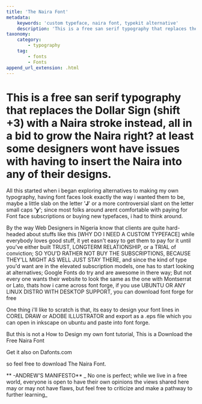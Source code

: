 ```yaml
---
title: 'The Naira Font'
metadata:
    keywords: 'custom typeface, naira font, typekit alternative'
    description: 'This is a free san serif typography that replaces the Dollar Sign (shift +3) with a Naira stroke instead, all in a bid to grow the Naira right?'
taxonomy:
    category:
        - typography
    tag:
        - fonts
        - Fonts
append_url_extension: .html
---
```


This is a free san serif typography that replaces the Dollar Sign (shift +3) with a Naira stroke instead, all in a bid to grow the Naira right? at least some designers wont have issues with having to insert the Naira into any of their designs. 
===


All this started when i began exploring alternatives to making my own typography, having font faces look exactly the way i wanted them to be, maybe a little slab on the letter '**J**' or a more controversial slant on the letter small caps **'y'**; since most folks around arent comfortable with paying for Font face subscriptions or buying new typefaces, i had to think around.

By the way Web Designers in Nigeria know that clients are quite hard-headed about stuffs like this [WHY DO I NEED A CUSTOM TYPEFACE] while everybody loves good stuff, it yet easn't easy to get them to pay for it until you've either built TRUST, LONGTERM RELATIONSHIP, or a TRIAL of conviction; SO YOU'D RATHER NOT BUY THE SUBSCRIPTIONS, BECAUSE THEY'LL MIGHT AS WELL JUST STAY THERE, and since the kind of type you'd want are in the elevated subscription models, one has to start looking at alternatives; Google Fonts do try and are awesome in there way; But not every one wants their website to look the same as the one with Montserrat or Lato, thats how i came across font forge, if you use UBUNTU OR ANY LINUX DISTRO WITH DESKTOP SUPPORT, you can download font forge for free

One thing i'll like to scratch is that, its easy to design your font lines in COREL DRAW or ADOBE ILLUSTRATOR and export as a .eps file which you can open in inkscape on ubuntu and paste into font forge. 

But this is not a How to Design my own font tutorial, This is a Download the Free Naira Font 

Get it also on Dafonts.com

so feel free to download The Naira Font. 
 


**
-ANDREW'S MANIFESTO**
_
No one is perfect; while we live in a free world, everyone is open to have their own opinions
the views shared here may or may not have flaws, but feel free to criticize and make a pathway to further learning_
